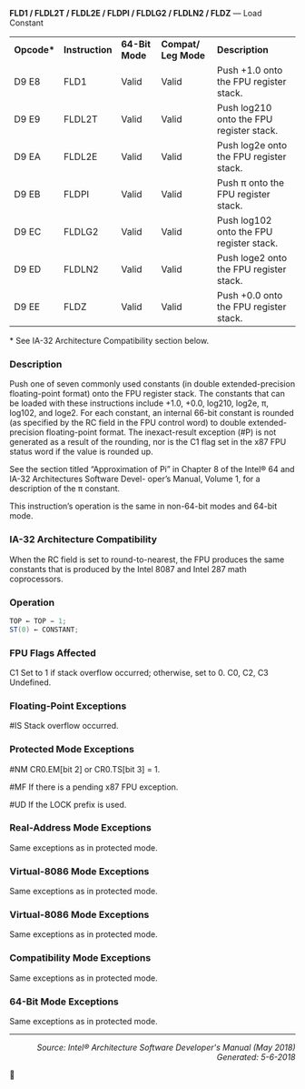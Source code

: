 <b>FLD1 / FLDL2T / FLDL2E / FLDPI / FLDLG2 / FLDLN2 / FLDZ</b> — Load Constant
<table>
	<tr>
		<td><b>Opcode*</b></td>
		<td><b>Instruction</b></td>
		<td><b>64-Bit Mode</b></td>
		<td><b>Compat/ Leg Mode</b></td>
		<td><b>Description</b></td>
	</tr>
	<tr>
		<td>D9 E8</td>
		<td>FLD1</td>
		<td>Valid</td>
		<td>Valid</td>
		<td>Push +1.0 onto the FPU register stack.</td>
	</tr>
	<tr>
		<td>D9 E9</td>
		<td>FLDL2T</td>
		<td>Valid</td>
		<td>Valid</td>
		<td>Push log210 onto the FPU register stack.</td>
	</tr>
	<tr>
		<td>D9 EA</td>
		<td>FLDL2E</td>
		<td>Valid</td>
		<td>Valid</td>
		<td>Push log2e onto the FPU register stack.</td>
	</tr>
	<tr>
		<td>D9 EB</td>
		<td>FLDPI</td>
		<td>Valid</td>
		<td>Valid</td>
		<td>Push π onto the FPU register stack.</td>
	</tr>
	<tr>
		<td>D9 EC</td>
		<td>FLDLG2</td>
		<td>Valid</td>
		<td>Valid</td>
		<td>Push log102 onto the FPU register stack.</td>
	</tr>
	<tr>
		<td>D9 ED</td>
		<td>FLDLN2</td>
		<td>Valid</td>
		<td>Valid</td>
		<td>Push loge2 onto the FPU register stack.</td>
	</tr>
	<tr>
		<td>D9 EE</td>
		<td>FLDZ</td>
		<td>Valid</td>
		<td>Valid</td>
		<td>Push +0.0 onto the FPU register stack.</td>
	</tr>
</table>

\* See IA-32 Architecture Compatibility section below.

### Description

Push one of seven commonly used constants (in double extended-precision floating-point format) onto the FPU
register stack. The constants that can be loaded with these instructions include +1.0, +0.0, log210, log2e, π, log102,
and loge2. For each constant, an internal 66-bit constant is rounded (as specified by the RC field in the FPU control
word) to double extended-precision floating-point format. The inexact-result exception (\#P) is not generated as a
result of the rounding, nor is the C1 flag set in the x87 FPU status word if the value is rounded up.

See the section titled “Approximation of Pi” in Chapter 8 of the Intel® 64 and IA-32 Architectures Software Devel-
oper’s Manual, Volume 1, for a description of the π constant.

This instruction’s operation is the same in non-64-bit modes and 64-bit mode.

### IA-32 Architecture Compatibility

When the RC field is set to round-to-nearest, the FPU produces the same constants that is produced by the Intel
8087 and Intel 287 math coprocessors.

### Operation

```java
TOP ← TOP − 1;
ST(0) ← CONSTANT;
```
### FPU Flags Affected

C1
Set to 1 if stack overflow occurred; otherwise, set to 0.
C0, C2, C3
Undefined.

### Floating-Point Exceptions

<p>#IS
Stack overflow occurred.

### Protected Mode Exceptions

<p>#NM
CR0.EM[bit 2] or CR0.TS[bit 3] = 1.
<p>#MF
If there is a pending x87 FPU exception.
<p>#UD
If the LOCK prefix is used.

### Real-Address Mode Exceptions

Same exceptions as in protected mode.

### Virtual-8086 Mode Exceptions

Same exceptions as in protected mode.

### Virtual-8086 Mode Exceptions
Same exceptions as in protected mode.

### Compatibility Mode Exceptions

Same exceptions as in protected mode.

### 64-Bit Mode Exceptions

Same exceptions as in protected mode.

 --- 
<p align="right"><i>Source: Intel® Architecture Software Developer's Manual (May 2018)<br>Generated: 5-6-2018</i></p>
